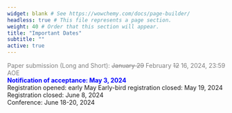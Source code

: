 ```yaml
---
widget: blank # See https://wowchemy.com/docs/page-builder/
headless: true # This file represents a page section.
weight: 40 # Order that this section will appear.
title: "Important Dates"
subtitle: ""
active: true
---
```

<span style=color:grey>Paper submission (Long and Short): ~~January 29~~ February ~~12~~ 16, 2024, 23:59 AOE</span>  
<span style=color:blue;font-weight:bold>Notification of acceptance: May 3, 2024</span>  
Registration opened: early May
Early-bird registration closed: May 19, 2024  
Registration closed: June 8, 2024  
Conference:  June 18-20, 2024  


